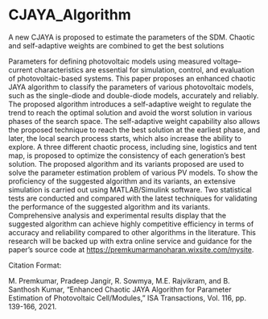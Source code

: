 # CJAYA_Algorithm

A new CJAYA is proposed to estimate the parameters of the SDM. Chaotic and self-adaptive weights are combined to get the best solutions


Parameters for defining photovoltaic models using measured voltage–current characteristics are essential for simulation, control, and evaluation of photovoltaic-based systems. This paper proposes an enhanced chaotic JAYA algorithm to classify the parameters of various photovoltaic models, such as the single-diode and double-diode models, accurately and reliably. The proposed algorithm introduces a self-adaptive weight to regulate the trend to reach the optimal solution and avoid the worst solution in various phases of the search space. The self-adaptive weight capability also allows the proposed technique to reach the best solution at the earliest phase, and later, the local search process starts, which also increase the ability to explore. A three different chaotic process, including sine, logistics and tent map, is proposed to optimize the consistency of each generation’s best solution. The proposed algorithm and its variants proposed are used to solve the parameter estimation problem of various PV models. To show the proficiency of the suggested algorithm and its variants, an extensive simulation is carried out using MATLAB/Simulink software. Two statistical tests are conducted and compared with the latest techniques for validating the performance of the suggested algorithm and its variants. Comprehensive analysis and experimental results display that the suggested algorithm can achieve highly competitive efficiency in terms of accuracy and reliability compared to other algorithms in the literature. This research will be backed up with extra online service and guidance for the paper’s source code at https://premkumarmanoharan.wixsite.com/mysite.

Citation Format:

M. Premkumar, Pradeep Jangir, R. Sowmya, M.E. Rajvikram, and B. Santhosh Kumar, “Enhanced Chaotic JAYA Algorithm for Parameter Estimation of Photovoltaic Cell/Modules,” ISA Transactions, Vol. 116, pp. 139-166, 2021.
